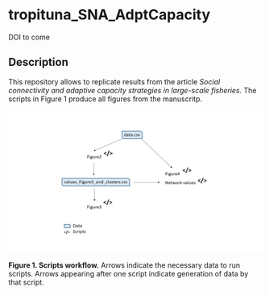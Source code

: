 # tropituna_SNA_AdptCapacity
DOI to come

## Description

This repository allows to replicate results from the article *Social connectivity and adaptive capacity strategies in large-scale fisheries*. The scripts in Figure 1 produce all figures from the manuscritp.

![](images/outline_scripts.jpg)

**Figure 1. Scripts workflow.** Arrows indicate the necessary data to run scripts. Arrows appearing after one script indicate generation of data by that script.
